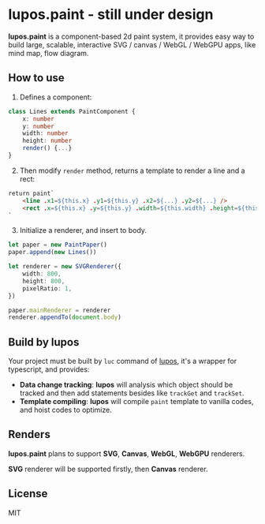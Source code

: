 # lupos.paint - still under design

**lupos.paint** is a component-based 2d paint system, it provides easy way to build large, scalable, interactive SVG / canvas / WebGL / WebGPU apps, like mind map, flow diagram.


## How to use

1. Defines a component:

```ts
class Lines extends PaintComponent {
	x: number
	y: number
	width: number
	height: number
	render() {...}
}
```

2. Then modify `render` method, returns a template to render a line and a rect:

```html
return paint`
	<line .x1=${this.x} .y1=${this.y} .x2=${...} .y2=${...} />
	<rect .x=${this.x} .y=${this.y} .width=${this.width} .height=${this.height}	/>
`
```

3. Initialize a renderer, and insert to body.

```ts
let paper = new PaintPaper()
paper.append(new Lines())

let renderer = new SVGRenderer({
	width: 800,
	height: 800,
	pixelRatio: 1,
})

paper.mainRenderer = renderer
renderer.appendTo(document.body)
```


## Build by **lupos**

Your project must be built by `luc` command of [lupos](https://github.com/pucelle/lupos), it's a wrapper for typescript, and provides:

- **Data change tracking**: **lupos** will analysis which object should be tracked and then add statements besides like `trackGet` and `trackSet`.
- **Template compiling**: **lupos** will compile `paint` template to vanilla codes, and hoist codes to optimize.



## Renders

**lupos.paint** plans to support **SVG**, **Canvas**, **WebGL**, **WebGPU** renderers.

**SVG** renderer will be supported firstly, then **Canvas** renderer.


## License

MIT